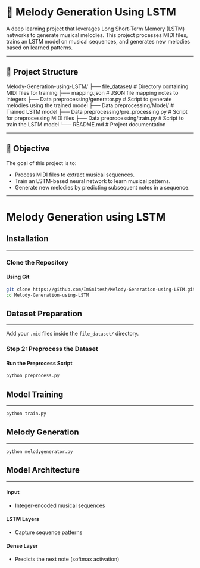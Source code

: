 # 🎵 Melody Generation Using LSTM

A deep learning project that leverages Long Short-Term Memory (LSTM) networks to generate musical melodies. This project processes MIDI files, trains an LSTM model on musical sequences, and generates new melodies based on learned patterns.

---

## 📁 Project Structure

Melody-Generation-using-LSTM/
├── file_dataset/ # Directory containing MIDI files for training
├── mapping.json # JSON file mapping notes to integers
├── Data preprocessing/generator.py # Script to generate melodies using the trained model
├── Data preprocessing/Model/ # Trained LSTM model
├── Data preprocessing/pre_processing.py # Script for preprocessing MIDI files
├── Data preprocessing/train.py # Script to train the LSTM model
└── README.md # Project documentation

---

## 🎯 Objective

The goal of this project is to:

- Process MIDI files to extract musical sequences.
- Train an LSTM-based neural network to learn musical patterns.
- Generate new melodies by predicting subsequent notes in a sequence.

---

# Melody Generation using LSTM

## Installation
---
### Clone the Repository
#### Using Git
```bash
git clone https://github.com/ImSmitesh/Melody-Generation-using-LSTM.git
cd Melody-Generation-using-LSTM
```

## Dataset Preparation
---
Add your `.mid` files inside the `file_dataset/` directory.

### Step 2: Preprocess the Dataset
#### Run the Preprocess Script
```bash
python preprocess.py
```

## Model Training
---
```bash
python train.py
```

## Melody Generation
---
```bash
python melodygenerator.py
```

## Model Architecture
---
#### Input
*   Integer-encoded musical sequences

#### LSTM Layers
*   Capture sequence patterns

#### Dense Layer
*   Predicts the next note (softmax activation)